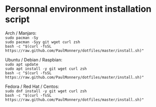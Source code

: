# Personnal environment installation script

Arch / Manjaro:  
`sudo pacman -Sy`  
`sudo pacman -Syy git wget curl zsh`  
`bash -c "$(curl -fsSL https://raw.github.com/PaulMonnery/dotfiles/master/install.sh)"`  

Ubuntu / Debian / Raspbian:  
`sudo apt update`  
`sudo apt install -y git wget curl zsh`  
`bash -c "$(curl -fsSL https://raw.github.com/PaulMonnery/dotfiles/master/install.sh)"`  

Fedora / Red Hat / Centos:  
`sudo dnf install -y git wget curl zsh`  
`bash -c "$(curl -fsSL https://raw.github.com/PaulMonnery/dotfiles/master/install.sh)"`  
